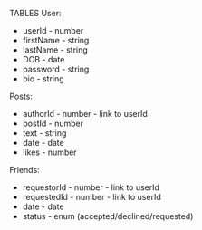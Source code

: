 TABLES
User:
- userId - number
- firstName - string
- lastName - string
- DOB - date
- password - string
- bio - string

Posts:
- authorId - number - link to userId
- postId - number
- text - string
- date - date
- likes - number

Friends:
- requestorId - number - link to userId
- requestedId - number - link to userId
- date - date
- status - enum (accepted/declined/requested)
